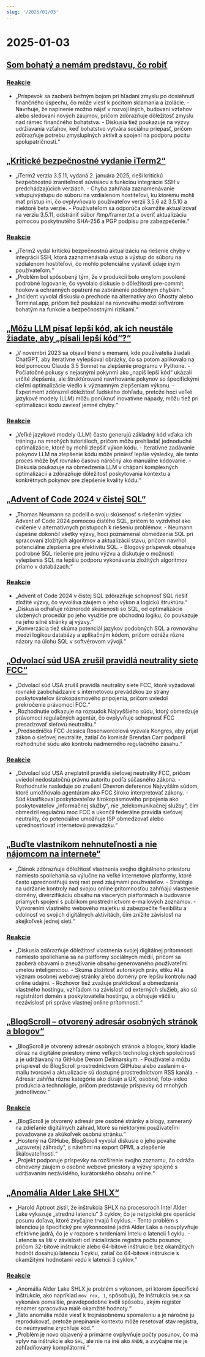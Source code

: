 ```yaml
---
slug: '/2025/01/03'
---
```


# 2025-01-03

## [Som bohatý a nemám predstavu, čo robiť](https://vinay.sh/i-am-rich-and-have-no-idea-what-to-do-with-my-life/)

### [Reakcie](https://news.ycombinator.com/item?id=42579873)

- „Príspevok sa zaoberá bežným bojom pri hľadaní zmyslu po dosiahnutí finančného úspechu, čo môže viesť k pocitom sklamania a izolácie. - Navrhuje, že naplnenie možno nájsť v rozvoji iných, budovaní vzťahov alebo sledovaní nových záujmov, pričom zdôrazňuje dôležitosť zmyslu nad rámec finančného bohatstva. - Diskusia tiež poukazuje na výzvy udržiavania vzťahov, keď bohatstvo vytvára sociálnu priepasť, pričom zdôrazňuje potrebu zmysluplných aktivít a spojení na podporu pocitu spolupatričnosti.“

## [„Kritické bezpečnostné vydanie iTerm2“](https://iterm2.com/downloads/stable/iTerm2-3_5_11.changelog)

- „iTerm2 verzia 3.5.11, vydaná 2. januára 2025, rieši kritickú bezpečnostnú zraniteľnosť súvisiacu s funkciou integrácie SSH v predchádzajúcich verziách. - Chyba zahŕňala zaznamenávanie vstupu/výstupu do súboru na vzdialenom hostiteľovi, ku ktorému mohli mať prístup iní, čo ovplyvňovalo používateľov verzií 3.5.6 až 3.5.10 a niektoré beta verzie. - Používateľom sa odporúča okamžite aktualizovať na verziu 3.5.11, odstrániť súbor /tmp/framer.txt a overiť aktualizáciu pomocou poskytnutého SHA-256 a PGP podpisu pre zabezpečenie.“

### [Reakcie](https://news.ycombinator.com/item?id=42579472)

- „iTerm2 vydal kritickú bezpečnostnú aktualizáciu na riešenie chyby v integrácii SSH, ktorá zaznamenávala vstup a výstup do súboru na vzdialenom hostiteľovi, čo mohlo potenciálne vystaviť údaje iným používateľom.“
- „Problém bol spôsobený tým, že v produkcii bolo omylom povolené podrobné logovanie, čo vyvolalo diskusie o dôležitosti pre-commit hookov a ochranných opatrení na zabránenie podobným chybám.“
- „Incident vyvolal diskusiu o prechode na alternatívy ako Ghostty alebo Terminal.app, pričom tiež poukázal na rovnováhu medzi softvérom bohatým na funkcie a bezpečnostnými rizikami.“

## [„Môžu LLM písať lepší kód, ak ich neustále žiadate, aby „písali lepší kód“?“](https://minimaxir.com/2025/01/write-better-code/)

- „V novembri 2023 sa objavil trend s memami, kde používatelia žiadali ChatGPT, aby iteratívne vylepšoval obrázky, čo sa potom aplikovalo na kód pomocou Claude 3.5 Sonnet na zlepšenie programu v Pythone. - Počiatočné pokusy s nejasnými pokynmi ako „napíš lepší kód“ ukázali určité zlepšenia, ale štruktúrované navrhovanie pokynov so špecifickými cieľmi optimalizácie viedlo k významným zlepšeniam výkonu. - Experiment zdôraznil dôležitosť ľudského dohľadu, pretože hoci veľké jazykové modely (LLM) môžu ponúknuť inovatívne nápady, môžu tiež pri optimalizácii kódu zaviesť jemné chyby.“

### [Reakcie](https://news.ycombinator.com/item?id=42584400)

- „Veľké jazykové modely (LLM) často generujú základný kód vďaka ich tréningu na mnohých tutoriáloch, pričom môžu prehliadať jednoduché optimalizácie, ktoré by mohli zlepšiť výkon kódu. - Iteratívne zadávanie pokynov LLM na zlepšenie kódu môže priniesť lepšie výsledky, ale tento proces môže byť rovnako časovo náročný ako manuálne kódovanie. - Diskusia poukazuje na obmedzenia LLM v chápaní komplexných optimalizácií a zdôrazňuje dôležitosť poskytovania kontextu a konkrétnych pokynov pre zlepšenie kvality kódu.“

## [„Advent of Code 2024 v čistej SQL“](http://databasearchitects.blogspot.com/2024/12/advent-of-code-2024-in-pure-sql.html)

- „Thomas Neumann sa podelil o svoju skúsenosť s riešením výziev Advent of Code 2024 pomocou čistého SQL, pričom to vyzdvihol ako cvičenie v alternatívnych prístupoch k riešeniu problémov. - Neumann úspešne dokončil všetky výzvy, hoci poznamenal obmedzenia SQL pri spracovaní zložitých algoritmov a aktualizácií stavu, pričom navrhol potenciálne zlepšenia pre efektivitu SQL. - Blogový príspevok obsahuje podrobné SQL riešenie pre jednu výzvu a diskutuje o možnosti vylepšenia SQL na lepšiu podporu vykonávania zložitých algoritmov priamo v databázach.“

### [Reakcie](https://news.ycombinator.com/item?id=42577736)

- „Advent of Code 2024 v čistej SQL zdôrazňuje schopnosť SQL riešiť zložité výzvy, čo vyvoláva záujem o jeho výkon a logickú štruktúru.“
- „Diskusia odhaľuje rôznorodé skúsenosti so SQL, od optimalizácie uložených procedúr po jeho využitie pre obchodnú logiku, čo poukazuje na jeho silné stránky aj výzvy.“
- „Konverzácia tiež skúma potenciál jazykov podobných SQL a rovnováhu medzi logikou databázy a aplikačným kódom, pričom odráža rôzne názory na úlohu SQL v softvérovom vývoji.“

## [„Odvolací súd USA zrušil pravidlá neutrality siete FCC“](https://www.tvtechnology.com/news/sixth-circuit-of-appeals-strikes-down-fccs-net-neutrality-rules)

- „Odvolací súd USA zrušil pravidlá neutrality siete FCC, ktoré vyžadovali rovnaké zaobchádzanie s internetovou prevádzkou zo strany poskytovateľov širokopásmového pripojenia, pričom uviedol prekročenie právomocí FCC.“
- „Rozhodnutie odkazuje na rozsudok Najvyššieho súdu, ktorý obmedzuje právomoci regulačných agentúr, čo ovplyvňuje schopnosť FCC presadzovať sieťovú neutralitu.“
- „Predsedníčka FCC Jessica Rosenworcelová vyzvala Kongres, aby prijal zákon o sieťovej neutralite, zatiaľ čo komisár Brendan Carr podporil rozhodnutie súdu ako kontrolu nadmerného regulačného zásahu.“

### [Reakcie](https://news.ycombinator.com/item?id=42578237)

- „Odvolací súd USA zneplatnil pravidlá sieťovej neutrality FCC, pričom uviedol nedostatočnú právnu autoritu podľa súčasného zákona. - Rozhodnutie nasleduje po zrušení Chevron deference Najvyšším súdom, ktoré umožňovalo agentúram ako FCC široko interpretovať zákony. - Súd klasifikoval poskytovateľov širokopásmového pripojenia ako poskytovateľov „informačnej služby“, nie „telekomunikačnej služby“, čím obmedzil regulačnú moc FCC a ukončil federálne pravidlá sieťovej neutrality, čo potenciálne umožňuje ISP obmedzovať alebo uprednostňovať internetovú prevádzku.“

## [„Buďte vlastníkom nehnuteľnosti a nie nájomcom na internete“](https://den.dev/blog/be-a-property-owner-not-a-renter-on-the-internet/)

- „Článok zdôrazňuje dôležitosť vlastnenia svojho digitálneho priestoru namiesto spoliehania sa výlučne na veľké internetové platformy, ktoré často uprednostňujú svoj rast pred záujmami používateľov. - Stratégie na udržanie kontroly nad svojou online prítomnosťou zahŕňajú vlastnenie domény, diverzifikáciu obsahu na viacerých platformách a budovanie priamych spojení s publikom prostredníctvom e-mailových zoznamov. - Vytvorením vlastného webového majetku si zabezpečíte flexibilitu a odolnosť vo svojich digitálnych aktivitách, čím znížite závislosť na akejkoľvek jednej sieti.“

### [Reakcie](https://news.ycombinator.com/item?id=42581119)

- „Diskusia zdôrazňuje dôležitosť vlastnenia svojej digitálnej prítomnosti namiesto spoliehania sa na platformy sociálnych médií, pričom sa zaoberá obavami o zneužívanie obsahu generovaného používateľmi umelou inteligenciou. - Skúma zložitosť autorských práv, etiku AI a význam osobnej webovej stránky alebo domény pre lepšiu kontrolu nad online údajmi. - Rozhovor tiež zvažuje praktickosť a obmedzenia vlastného hostingu, vzhľadom na závislosť od externých služieb, ako sú registrátori domén a poskytovatelia hostingu, a obhajuje väčšiu nezávislosť pri správe vlastnej online prítomnosti.“

## [„BlogScroll – otvorený adresár osobných stránok a blogov“](https://blogscroll.com/)

- „BlogScroll je otvorený adresár osobných stránok a blogov, ktorý kladie dôraz na digitálne priestory mimo veľkých technologických spoločností a je udržiavaný na GitHube Denom Delimarskym. - Používatelia môžu prispievať do BlogScroll prostredníctvom GitHubu alebo zaslaním e-mailu tvorcovi a aktualizácie sú dostupné prostredníctvom RSS kanála. - Adresár zahŕňa rôzne kategórie ako dizajn a UX, osobné, foto-video produkcia a technológie, pričom predstavuje príspevky od mnohých jednotlivcov.“

### [Reakcie](https://news.ycombinator.com/item?id=42583086)

- „BlogScroll je otvorený adresár pre osobné stránky a blogy, zameraný na zdieľanie digitálnych záhrad, ktoré sú niektorými používateľmi považované za akúkoľvek osobnú stránku.“
- „Hostený na GitHube, BlogScroll vyvolal diskusie o jeho povahe „uzavretej záhrady“, s návrhmi na export OPML a zlepšenie škálovateľnosti.“
- „Projekt podporuje príspevky na rozšírenie svojho zoznamu, čo odráža obnovený záujem o osobné webové priestory a výzvy spojené s udržiavaním nezávislého, kurátorského obsahu online.“

## [„Anomália Alder Lake SHLX“](https://tavianator.com/2025/shlx.html)

- „Harold Aptroot zistil, že inštrukcia SHLX na procesoroch Intel Alder Lake vykazuje „strednú latenciu“ 3 cyklov, čo je netypické pre operácie posunu doľava, ktoré zvyčajne trvajú 1 cyklus. - Tento problém s latenciou je špecifický pre výkonnostné jadrá Alder Lake a neovplyvňuje efektívne jadrá, čo je v rozpore s tvrdeniami Intelu o latencii 1 cyklu. - Latencia sa líši v závislosti od inicializácie registra počtu posunov, pričom 32-bitové inštrukcie alebo 64-bitové inštrukcie bez okamžitých hodnôt dosahujú latenciu 1 cyklu, zatiaľ čo 64-bitové inštrukcie s okamžitými hodnotami vedú k latencii 3 cyklov.“

### [Reakcie](https://news.ycombinator.com/item?id=42579969)

- „Anomália Alder Lake SHLX je problém s výkonom, pri ktorom špecifické inštrukcie, ako napríklad `mov rcx, 1`, spôsobujú, že inštrukcia `SHLX` sa vykonáva pomalšie, pravdepodobne kvôli spôsobu, akým register renamer spracováva malé okamžité hodnoty.“
- „Táto anomália môže viesť k trojnásobnému spomaleniu a je náročné ju reprodukovať, pretože prepínanie kontextu môže resetovať stav registra, čo neúmyselne zrýchľuje kód.“
- „Problém je novo objavený a primárne ovplyvňuje počty posunov, čo má vplyv na inštrukcie ako `SHL`, ale nie na iné ako `ANDN`, a zvyčajne nie je zohľadňovaný kompilátormi.“

<head>
  <meta property="og:title" content="Som bohatý a nemám predstavu, čo robiť" />
  <meta property="og:type" content="website" />
  <meta property="og:image" content="https://og.cho.sh/api/og/?title=Som%20bohat%C3%BD%20a%20nem%C3%A1m%20predstavu%2C%20%C4%8Do%20robi%C5%A5&subheading=piatok%203.%20janu%C3%A1ra%202025%3A%20Hacker%20News%20Zhrnutie" />
</head>
